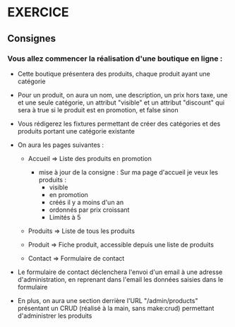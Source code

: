# EXERCICE

## Consignes 

### Vous allez commencer la réalisation d'une boutique en ligne :

- Cette boutique présentera des produits, chaque produit ayant une catégorie

- Pour un produit, on aura un nom, une description, un prix hors taxe, une et une seule catégorie, un attribut "visible" et un attribut "discount" qui sera à true si le produit est en promotion, et false sinon

- Vous rédigerez les fixtures permettant de créer des catégories et des produits portant une catégorie existante

- On aura les pages suivantes :

  - Accueil  => Liste des produits en promotion
    
    - mise à jour de la consigne : Sur ma page d'accueil je veux les produits :
        - visible
        - en promotion
        - créés il y a moins d'un an
        - ordonnés par prix croissant
        - Limités à 5

  - Produits => Liste de tous les produits

  - Produit  => Fiche produit, accessible depuis une liste de produits

  - Contact  => Formulaire de contact

- Le formulaire de contact déclenchera l'envoi d'un email à une adresse d'administration, en reprenant dans l'email les données saisies dans le formulaire

- En plus, on aura une section derrière l'URL "/admin/products" présentant un CRUD (réalisé à la main, sans make:crud) permettant d'administrer les produits
